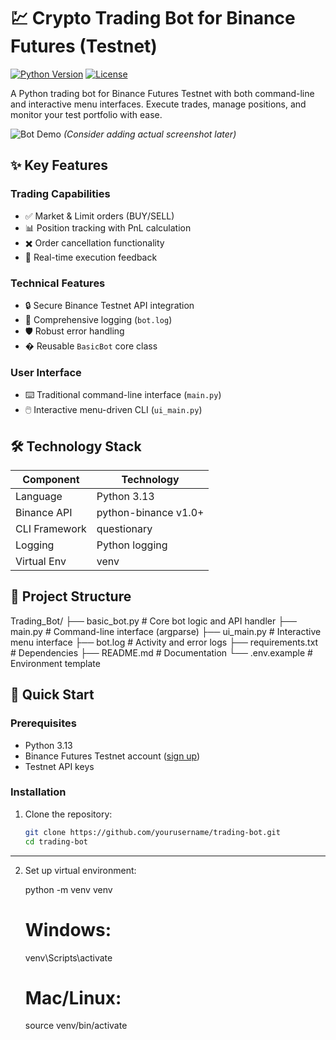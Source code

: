 # 💹 Crypto Trading Bot for Binance Futures (Testnet) 

[![Python Version](https://img.shields.io/badge/python-3.8%2B-blue)](https://www.python.org/downloads/)
[![License](https://img.shields.io/badge/license-MIT-green)](LICENSE)

A Python trading bot for Binance Futures Testnet with both command-line and interactive menu interfaces. Execute trades, manage positions, and monitor your test portfolio with ease.

![Bot Demo](https://via.placeholder.com/800x400.png?text=CLI+Interface+Demo) 
*(Consider adding actual screenshot later)*

## ✨ Key Features

### Trading Capabilities
- ✅ Market & Limit orders (BUY/SELL)
- 📊 Position tracking with PnL calculation
- ✖️ Order cancellation functionality
- 🔄 Real-time execution feedback

### Technical Features
- 🔒 Secure Binance Testnet API integration
- 📝 Comprehensive logging (`bot.log`)
- 🛡️ Robust error handling
- � Reusable `BasicBot` core class

### User Interface
- ⌨️ Traditional command-line interface (`main.py`)
- 🖱️ Interactive menu-driven CLI (`ui_main.py`)

## 🛠️ Technology Stack

| Component        | Technology           |
|------------------|----------------------|
| Language         | Python 3.13          |
| Binance API      | python-binance v1.0+ |
| CLI Framework    | questionary          |
| Logging          | Python logging       |
| Virtual Env      | venv                 |


## 📁 Project Structure
Trading_Bot/
├── basic_bot.py # Core bot logic and API handler
├── main.py # Command-line interface (argparse)
├── ui_main.py # Interactive menu interface
├── bot.log # Activity and error logs
├── requirements.txt # Dependencies
├── README.md # Documentation
└── .env.example # Environment template


## 🚀 Quick Start

### Prerequisites
- Python 3.13
- Binance Futures Testnet account ([sign up](https://testnet.binancefuture.com/en/futures/BTCUSDT))
- Testnet API keys

### Installation

1. Clone the repository:
   ```bash
   git clone https://github.com/yourusername/trading-bot.git
   cd trading-bot
---
2. Set up virtual environment:

    python -m venv venv
    # Windows:
    venv\Scripts\activate
    # Mac/Linux:
    source venv/bin/activate